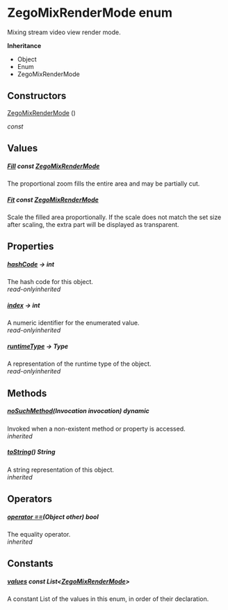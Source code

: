 


# ZegoMixRenderMode enum







<p>Mixing stream video view render mode.</p>



**Inheritance**

- Object
- Enum
- ZegoMixRenderMode






## Constructors

[ZegoMixRenderMode](../zego_uikit_prebuilt_live_audio_room/ZegoMixRenderMode/ZegoMixRenderMode.md) ()

  _const_ 


## Values

##### [Fill](../zego_uikit_prebuilt_live_audio_room/ZegoMixRenderMode.md) const [ZegoMixRenderMode](../zego_uikit_prebuilt_live_audio_room/ZegoMixRenderMode.md)



<p>The proportional zoom fills the entire area and may be partially cut.</p>  




##### [Fit](../zego_uikit_prebuilt_live_audio_room/ZegoMixRenderMode.md) const [ZegoMixRenderMode](../zego_uikit_prebuilt_live_audio_room/ZegoMixRenderMode.md)



<p>Scale the filled area proportionally. If the scale does not match the set size after scaling, the extra part will be displayed as transparent.</p>  





## Properties

##### [hashCode](../zego_uikit_prebuilt_live_audio_room/ZegoMixRenderMode/hashCode.md) &#8594; int



The hash code for this object.  
_<span class="feature">read-only</span><span class="feature">inherited</span>_



##### [index](../zego_uikit_prebuilt_live_audio_room/ZegoMixRenderMode/index.md) &#8594; int



A numeric identifier for the enumerated value.  
_<span class="feature">read-only</span><span class="feature">inherited</span>_



##### [runtimeType](../zego_uikit_prebuilt_live_audio_room/ZegoMixRenderMode/runtimeType.md) &#8594; Type



A representation of the runtime type of the object.  
_<span class="feature">read-only</span><span class="feature">inherited</span>_





## Methods

##### [noSuchMethod](../zego_uikit_prebuilt_live_audio_room/ZegoMixRenderMode/noSuchMethod.md)(Invocation invocation) dynamic



Invoked when a non-existent method or property is accessed.  
_<span class="feature">inherited</span>_



##### [toString](../zego_uikit_prebuilt_live_audio_room/ZegoMixRenderMode/toString.md)() String



A string representation of this object.  
_<span class="feature">inherited</span>_





## Operators

##### [operator ==](../zego_uikit_prebuilt_live_audio_room/ZegoMixRenderMode/operator_equals.md)(Object other) bool



The equality operator.  
_<span class="feature">inherited</span>_










## Constants

##### [values](../zego_uikit_prebuilt_live_audio_room/ZegoMixRenderMode/values-constant.md) const List&lt;[ZegoMixRenderMode](../zego_uikit_prebuilt_live_audio_room/ZegoMixRenderMode.md)>



A constant List of the values in this enum, in order of their declaration.  









